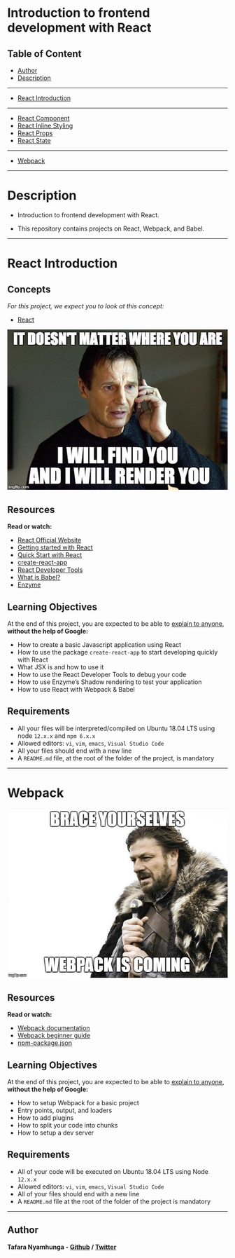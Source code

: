 # Introduction to frontend development with React

## Table of Content
- [Author](#author)
- [Description](#description)
___

- [React Introduction](0x01-react_intro/README.md)
___

- [React Component](0x03-React_component/README.md)
- [React Inline Styling](0x04-React_inline_styling/README.md)
- [React Props](0x01-react_intro/README.md)
- [React State](0x01-react_intro/README.md)
____

- [Webpack](0x00-Webpack/README.md)
____

# Description

- Introduction to frontend development with React.

- This repository contains projects on React, Webpack, and Babel.
_____

# React Introduction

## Concepts

*For this project, we expect you to look at this concept:*

- [React]()

![I will render you](https://github.com/Tafara-N/alx-react/blob/845fde70707611c921feaee363dbb227137db7ce/0x01-react_intro/images/render_you.jpg)

## Resources

**Read or watch:**

- [React Official Website](https://react.dev/)
- [Getting started with React](https://www.taniarascia.com/getting-started-with-react/)
- [Quick Start with React](https://react.dev/learn)
- [create-react-app](https://github.com/facebook/create-react-app)
- [React Developer Tools](https://chromewebstore.google.com/detail/react-developer-tools/fmkadmapgofadopljbjfkapdkoienihi)
- [What is Babel?](https://babeljs.io/docs/)
- [Enzyme](https://enzymejs.github.io/enzyme/docs/api/shallow.html)

## Learning Objectives
At the end of this project, you are expected to be able to [explain to anyone](https://fs.blog/feynman-learning-technique/), **without the help of Google:**

- How to create a basic Javascript application using React
- How to use the package `create-react-app` to start developing quickly with React
- What JSX is and how to use it
- How to use the React Developer Tools to debug your code
- How to use Enzyme’s Shadow rendering to test your application
- How to use React with Webpack & Babel

## Requirements
- All your files will be interpreted/compiled on Ubuntu 18.04 LTS using node `12.x.x` and `npm 6.x.x`
- Allowed editors: `vi`, `vim`, `emacs`, `Visual Studio Code`
- All your files should end with a new line
- A `README.md` file, at the root of the folder of the project, is mandatory
____

# Webpack

![Webpack is coming](https://github.com/Tafara-N/alx-react/blob/69c457bca75982bba33bbe22220956881dde6344/0x00-Webpack/webpack.png)

## Resources

**Read or watch:**
- [Webpack documentation](https://webpack.js.org/concepts/)
- [Webpack beginner guide](https://www.sitepoint.com/webpack-beginner-guide/)
- [npm-package.json](https://docs.npmjs.com/cli/v10/configuring-npm/package-json)

## Learning Objectives
At the end of this project, you are expected to be able to [explain to anyone](https://fs.blog/feynman-learning-technique/), **without the help of Google:**

- How to setup Webpack for a basic project
- Entry points, output, and loaders
- How to add plugins
- How to split your code into chunks
- How to setup a dev server

## Requirements
- All of your code will be executed on Ubuntu 18.04 LTS using Node `12.x.x`
- Allowed editors: `vi`, `vim`, `emacs`, `Visual Studio Code`
- All of your files should end with a new line
- A `README.md` file at the root of the folder of the project is mandatory

_____

## Author

**Tafara Nyamhunga - [Github](https://github.com/tafara-n) / [Twitter](https://twitter.com/tafaranyamhunga)**
